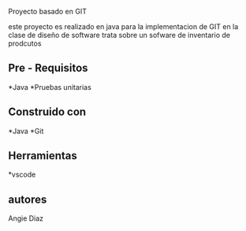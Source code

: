 Proyecto basado en GIT

este proyecto es realizado en java para la implementacion de GIT en la clase de diseño de software 
trata sobre un sofware de inventario de prodcutos 

## Pre - Requisitos 
*Java
*Pruebas unitarias

## Construido con 
*Java
*Git

## Herramientas 
*vscode 

## autores 
Angie Diaz 

